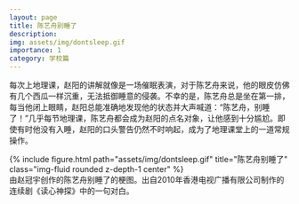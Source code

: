 ```yaml
---
layout: page
title: 陈艺舟别睡了
description: 
img: assets/img/dontsleep.gif
importance: 1
category: 学校篇
---
```


每次上地理课，赵阳的讲解就像是一场催眠表演，对于陈艺舟来说，他的眼皮仿佛有几个西瓜一样沉重，无法抵御睡意的侵袭。不幸的是，陈艺舟总是坐在第一排，每当他闭上眼睛，赵阳总能准确地发现他的状态并大声喊道：“陈艺舟，别睡了！”几乎每节地理课，陈艺舟都会成为赵阳的点名对象，让他感到十分尴尬。即使有时他没有入睡，赵阳的口头警告仍然不时响起，成为了地理课堂上的一道常规操作。



<div class="row">
    <div class="col-sm mt-3 mt-md-0">
    </div>
    <div class="col-sm mt-3 mt-md-0">
        {% include figure.html path="assets/img/dontsleep.gif" title="陈艺舟别睡了" class="img-fluid rounded z-depth-1 center" %}
    </div>
    <div class="col-sm mt-3 mt-md-0">
    </div>
</div>
<div class="caption">
    由赵冠宇创作的陈艺舟别睡了的梗图。出自2010年香港电视广播有限公司制作的连续剧《读心神探》中的一句对白。
</div>

